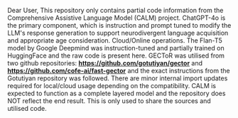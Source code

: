 Dear User,
This repository only contains partial code information from the Comprehensive Assistive Language Model (CALM) project.
ChatGPT-4o is the primary component, which is instruction and prompt tuned to modify the LLM's response generation to support neurodivergent language acquisition and appropriate age consideration. Cloud/Online operations.
The Flan-T5 model by Google Deepmind was instruction-tuned and partially trained on HuggingFace and the raw code is present here. 
GECToR was utilised from two github repositories: **https://github.com/gotutiyan/gector** and **https://github.com/cofe-ai/fast-gector** and the exact instructions from the Gotutiyan repository was followed. There are minor internal import updates required for local/cloud usage depending on the compatibility. 
CALM is expected to function as a complete layered model and the repository does NOT reflect the end result. This is only used to share the sources and utilised code.  

